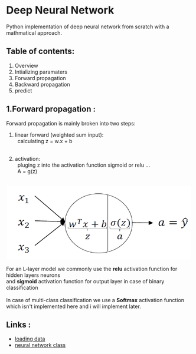 # Deep Neural Network
Python implementation of deep neural network  from scratch with a mathmatical approach.

## Table of contents:
1. Overview
2. Intializing paramaters
3. Forward propagation
4. Backward propagation
5. predict

## 1.Forward propagation :
Forward propagation is mainly broken into two steps:
1. linear forward (weighted sum input):<br>
    &ensp;calculating z = w.x + b<br><br>

2. activation:<br>
   &ensp;pluging z into the activation function sigmoid or relu ...<br>
    &ensp;A = g(z)<br><br>

<p align='center'>
<img src="Images/forward-prop2.png" width="500" height="200"> 
</p>

For an L-layer model we commonly use the **relu** activation function for hidden layers neurons<br>
and **sigmoid** activation function for output layer in case of binary classification<br><br>
In case of multi-class classification we use a **Softmax** activation function<br>
which isn't implemented here and i will implement later.<br>

## Links :
* [loading data](https://github.com/Shehab-Mahmoud/DeepNeuralNetwork/blob/main/load_data.py)
* [neural network class](https://github.com/Shehab-Mahmoud/DeepNeuralNetwork/blob/main/DNN.py)